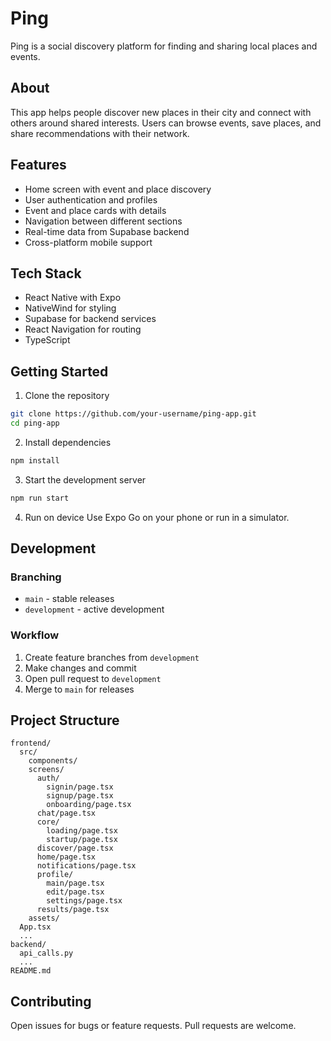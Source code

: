 # Ping

Ping is a social discovery platform for finding and sharing local places and events. 

## About
This app helps people discover new places in their city and connect with others around shared interests. Users can browse events, save places, and share recommendations with their network.

## Features
- Home screen with event and place discovery
- User authentication and profiles
- Event and place cards with details
- Navigation between different sections
- Real-time data from Supabase backend
- Cross-platform mobile support

## Tech Stack
- React Native with Expo
- NativeWind for styling
- Supabase for backend services
- React Navigation for routing
- TypeScript

## Getting Started

1. Clone the repository
```sh
git clone https://github.com/your-username/ping-app.git
cd ping-app
```

2. Install dependencies
```sh
npm install
```

3. Start the development server
```sh
npm run start
```

4. Run on device
Use Expo Go on your phone or run in a simulator.

## Development

### Branching
- `main` - stable releases
- `development` - active development

### Workflow
1. Create feature branches from `development`
2. Make changes and commit
3. Open pull request to `development`
4. Merge to `main` for releases

## Project Structure
```
frontend/
  src/
    components/
    screens/
      auth/
        signin/page.tsx
        signup/page.tsx
        onboarding/page.tsx
      chat/page.tsx
      core/
        loading/page.tsx
        startup/page.tsx
      discover/page.tsx
      home/page.tsx
      notifications/page.tsx
      profile/
        main/page.tsx
        edit/page.tsx
        settings/page.tsx
      results/page.tsx
    assets/
  App.tsx
  ...
backend/
  api_calls.py
  ...
README.md
```

## Contributing

Open issues for bugs or feature requests. Pull requests are welcome. 